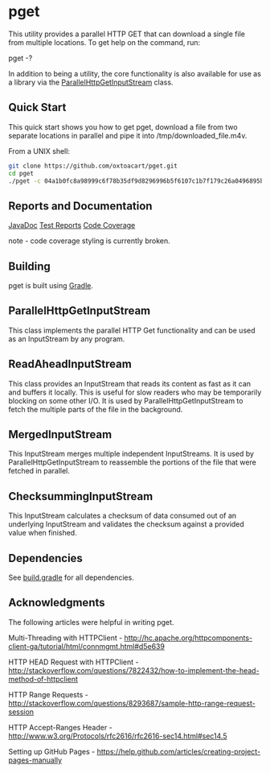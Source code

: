 pget
====

This utility provides a parallel HTTP GET that can download a single file from multiple locations.  To get help on the command, run:

pget -?

In addition to being a utility, the core functionality is also available for use as a library via the [ParallelHttpGetInputStream](http://oxtoacart.github.io/pget/javadoc/org/oxcart/streams/ParallelHttpGetInputStream.html) class.

## Quick Start

This quick start shows you how to get pget, download a file from two separate locations in parallel and pipe it into /tmp/downloaded_file.m4v.

From a UNIX shell:

```bash
git clone https://github.com/oxtoacart/pget.git
cd pget
./pget -c 04a1b0fc8a98999c6f78b35df9d8296996b5f6107c1b7f179c26a0496895b03f "https://lantern.s3.amazonaws.com/lantern-video-broadband.m4v" "https://dl.dropboxusercontent.com/s/rxnpmdrs2jms193/lantern-video-broadband.m4v" > /tmp/downloaded_file.m4v
```

## Reports and Documentation

[JavaDoc](http://oxtoacart.github.io/pget/javadoc/index.html)
[Test Reports](http://oxtoacart.github.io/pget/tests/index.html)
[Code Coverage](http://oxtoacart.github.io/pget/jacoco/test/html/index.html)

note - code coverage styling is currently broken.

## Building

pget is built using <a href="http://www.gradle.org/">Gradle</a>.

## ParallelHttpGetInputStream

This class implements the parallel HTTP Get functionality and can be used as an InputStream by any program.

## ReadAheadInputStream

This class provides an InputStream that reads its content as fast as it can and buffers it locally.  This is useful for slow readers who may be temporarily blocking on some other I/O.  It is used by ParallelHttpGetInputStream to fetch the multiple parts of the file in the background.

## MergedInputStream

This InputStream merges multiple independent InputStreams.  It is used by ParallelHttpGetInputStream to reassemble the portions of the file that were fetched in parallel.

## ChecksummingInputStream

This InputStream calculates a checksum of data consumed out of an underlying InputStream and validates the checksum against a provided value when finished.

## Dependencies

See <a href="build.gradle">build.gradle</a> for all dependencies.

## Acknowledgments
The following articles were helpful in writing pget.

Multi-Threading with HTTPClient - http://hc.apache.org/httpcomponents-client-ga/tutorial/html/connmgmt.html#d5e639

HTTP HEAD Request with HTTPClient - http://stackoverflow.com/questions/7822432/how-to-implement-the-head-method-of-httpclient

HTTP Range Requests - http://stackoverflow.com/questions/8293687/sample-http-range-request-session

HTTP Accept-Ranges Header - http://www.w3.org/Protocols/rfc2616/rfc2616-sec14.html#sec14.5

Setting up GitHub Pages - https://help.github.com/articles/creating-project-pages-manually